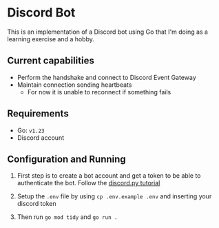 # Discord Bot

This is an implementation of a Discord bot using Go that I'm doing as a learning exercise and a hobby.

## Current capabilities

- Perform the handshake and connect to Discord Event Gateway
- Maintain connection sending heartbeats
  - For now it is unable to reconnect if something fails

## Requirements

- Go: `v1.23`
- Discord account

## Configuration and Running

1. First step is to create a bot account and get a token to be able to authenticate the bot. Follow the [discord.py tutorial](https://discordpy.readthedocs.io/en/stable/discord.html)

2. Setup the `.env` file by using `cp .env.example .env` and inserting your discord token

3. Then run `go mod tidy` and `go run .`
